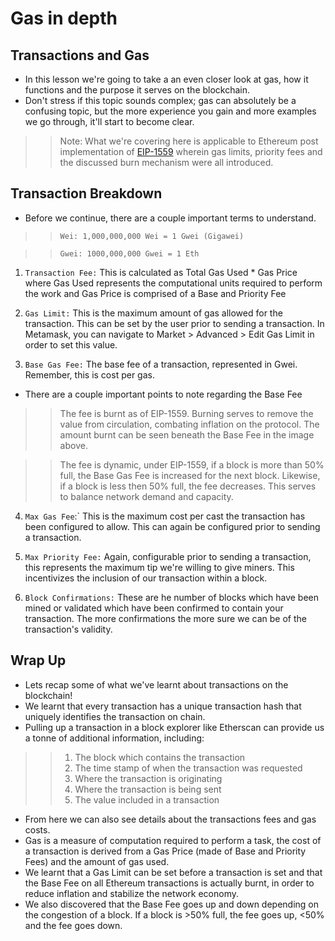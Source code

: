 # Gas in depth

## Transactions and Gas
- In this lesson we're going to take a an even closer look at gas, how it functions and the purpose it serves on the blockchain.
- Don't stress if this topic sounds complex; gas can absolutely be a confusing topic, but the more experience you gain and more examples we go through, it'll start to become clear.

>> Note: What we're covering here is applicable to Ethereum post implementation of [EIP-1559](https://eips.ethereum.org/EIPS/eip-1559) wherein gas limits, priority fees and the discussed burn mechanism were all introduced.

## Transaction Breakdown
- Before we continue, there are a couple important terms to understand.

>> `Wei: 1,000,000,000 Wei = 1 Gwei (Gigawei)`

>> `Gwei: 1000,000,000 Gwei = 1 Eth`

1. `Transaction Fee:` This is calculated as Total Gas Used * Gas Price where Gas Used represents the computational units required to perform the work and Gas Price is comprised of a Base and Priority Fee

2. `Gas Limit:` This is the maximum amount of gas allowed for the transaction. This can be set by the user prior to sending a transaction.
In Metamask, you can navigate to Market > Advanced > Edit Gas Limit in order to set this value.

3. `Base Gas Fee:` The base fee of a transaction, represented in Gwei. Remember, this is cost per gas.
- There are a couple important points to note regarding the Base Fee

>> The fee is burnt as of EIP-1559. Burning serves to remove the value from circulation, combating inflation on the protocol. The amount burnt can be seen beneath the Base Fee in the image above.

>> The fee is dynamic, under EIP-1559, if a block is more than 50% full, the Base Gas Fee is increased for the next block. Likewise, if a block is less then 50% full, the fee decreases. This serves to balance network demand and capacity.

4. `Max Gas Fee`:` This is the maximum cost per cast the transaction has been configured to allow. This can again be configured prior to sending a transaction.

5. `Max Priority Fee:` Again, configurable prior to sending a transaction, this represents the maximum tip we're willing to give miners. This incentivizes the inclusion of our transaction within a block.

6. `Block Confirmations:` These are he number of blocks which have been mined or validated which have been confirmed to contain your transaction. The more confirmations the more sure we can be of the transaction's validity.

## Wrap Up
- Lets recap some of what we've learnt about transactions on the blockchain!
- We learnt that every transaction has a unique transaction hash that uniquely identifies the transaction on chain.
- Pulling up a transaction in a block explorer like Etherscan can provide us a tonne of additional information, including:

>> 1. The block which contains the transaction
>> 2. The time stamp of when the transaction was requested
>> 3. Where the transaction is originating
>> 4. Where the transaction is being sent
>> 5. The value included in a transaction

- From here we can also see details about the transactions fees and gas costs.
- Gas is a measure of computation required to perform a task, the cost of a transaction is derived from a Gas Price (made of Base and Priority Fees) and the amount of gas used.
- We learnt that a Gas Limit can be set before a transaction is set and that the Base Fee on all Ethereum transactions is actually burnt, in order to reduce inflation and stabilize the network economy.
- We also discovered that the Base Fee goes up and down depending on the congestion of a block. If a block is >50% full, the fee goes up, <50% and the fee goes down.
